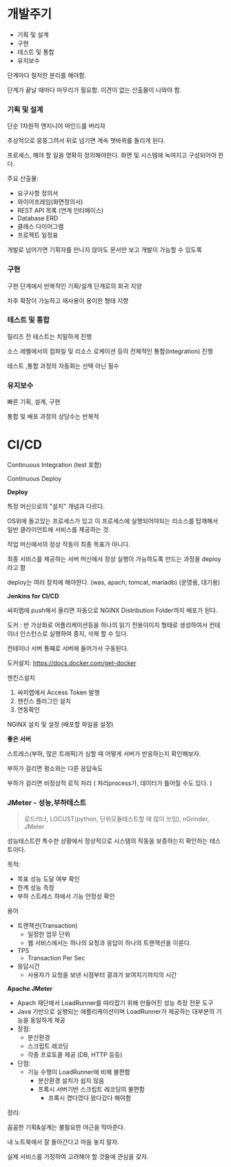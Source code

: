 # 개발주기

- 기획 및 설계
- 구현
- 테스트 및 통합
- 유지보수



단계마다 철저한 분리를 해야함.

단계가 끝날 때마다 마무리가 필요함. 이견이 없는 산출물이 나와야 함.



### 기획 및 설계

단순 1차원적 엔지니어 마인드를 버리자

추상적으로 뭉뚱그려서 뒤로 넘기면 계속 챗바퀴를 돌리게 된다.

프로세스, 해야 할 일을 명확히 정의해야한다. 화면 및 시스템에 녹여지고 구성되어야 한다.





주요 산출물: 

- 요구사항 정의서
- 와이어프레임(화면정의서)
- REST API 목록 (연계 인터페이스)
- Database ERD
- 클래스 다이어그램
- 프로젝트 일정표



개발로 넘어가면 기획자를 만나지 않아도 문서만 보고 개발이 가능할 수 있도록



### 구현

구현 단계에서 반복적인 기획/설계 단계로의 회귀 지양

차후 확장이 가능하고 재사용이 용이한 형태 지향



### 테스트 및 통합

릴리즈 전 테스트는 치밀하게 진행

소스 레벨에서의 컴파일 및 리소스 로케이션 등의 전체적인 통합(Integration) 진행

테스트 ,통합 과정의 자동화는 선택 아닌 필수



### 유지보수

빠른 기획, 설계, 구현

통합 및 배포 과정의 상당수는 반복적









# CI/CD

Continuous Integration (test 포함)

Continuous Deploy



**Deploy**

특정 머신으로의 "설치" 개념과 다르다.

OS위에 돌고있는 프로세스가 있고 이 프로세스에 실행되어야되는 리소스를 탑재해서 일반 클라이언트에 서비스를 제공하는 것.

작업 머신에서의 정상 작동이 최종 목표가 아니다.

최종 서비스를 제공하는 서버 머신에서 정상 실행이 가능하도록 만드는 과정을 deploy라고 함

deploy는 여러 장치에 해야한다. (was, apach, tomcat, mariadb) (운영용, 대기용)



**Jenkins for CI/CD**

싸피랩에 push해서 올리면 자동으로 NGINX Distribution Folder까지 배포가 된다.

도커 : 반 가상화로 어플리케이션등을 하나의 읽기 전용이미지 형태로 생성하여서 컨테이너 인스턴스로 실행하여 중지, 삭제 할 수 있다.

컨테이너 서버 통째로 서버에 들어가서 구동된다.

도커설치: https://docs.docker.com/get-docker

젠킨스설치

1. 싸피랩에서 Access Token 발행
2. 젠킨스 플러그인 설치
3. 연동확인

NGINX 설치 및 설정 (배포할 파일을 설정)





**좋은 서버**

스트레스(부하, 많은 트래픽)가 심할 때 어떻게 서버가 반응하는지 확인해보자.

부하가 걸리면 평소와는 다른 응답속도

부하가 걸리면 비정상적 로직 처리 ( 처리process가, 데이터가 틀어질 수도 있다. )



### JMeter - 성능,부하테스트

> 로드러너, LOCUST(python, 단위모듈테스트할 때 많이 쓰임), nGrinder, JMeter

성능테스트란 특수한 상황에서 정상적으로 시스템의 작동을 보증하는지 확인하는 테스트이다.

목적:

- 목표 성능 도달 여부 확인
- 한계 성능 측정
- 부하 스트레스 하에서 기능 안정성 확인



용어

- 트랜잭션(Transaction)
  - 일정한 업무 단위
  - 웹 서비스에서는 하나의 요청과 응답이 하나의 트랜잭션을 이룬다.
- TPS
  - Transaction Per Sec
- 응답시간
  - 사용자가 요청을 보낸 시점부터 결과가 보여지기까지의 시간



**Apache JMeter**

- Apach 재단에서 LoadRunner를 따라잡기 위해 만들어진 성능 측정 전문 도구
- Java 기반으로 실행되는 애플리케이션이며 LoadRunner가 제공하는 대부분의 기능을 동일하게 제공
- 장점:
  - 분산환경
  - 스크립트 레코딩
  - 각종 프로토콜 제공 (DB, HTTP 등등)
- 단점:
  - 기능 수행이 LoadRunner에 비해 불편함
    - 분산환경 설치가 쉽지 않음
    - 프록시 서버기반 스크립트 레코딩의 불편함
      - 프록시 켰다껐다 왔다갔다 해야함











정리:

꼼꼼한 기획&설계는 불필요한 야근을 막아준다.

내 노트북에서 잘 돌아간다고 마음 놓지 말자.

실제 서비스를 가정하여 고려해야 할 것들에 관심을 갖자.

